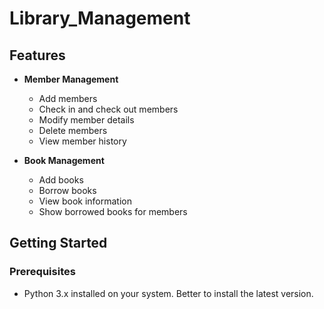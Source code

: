 # Library_Management

## Features

- **Member Management**
  - Add members
  - Check in and check out members
  - Modify member details
  - Delete members
  - View member history

- **Book Management**
  - Add books
  - Borrow books
  - View book information
  - Show borrowed books for members

## Getting Started

### Prerequisites

- Python 3.x installed on your system.
   Better to install the latest version.
